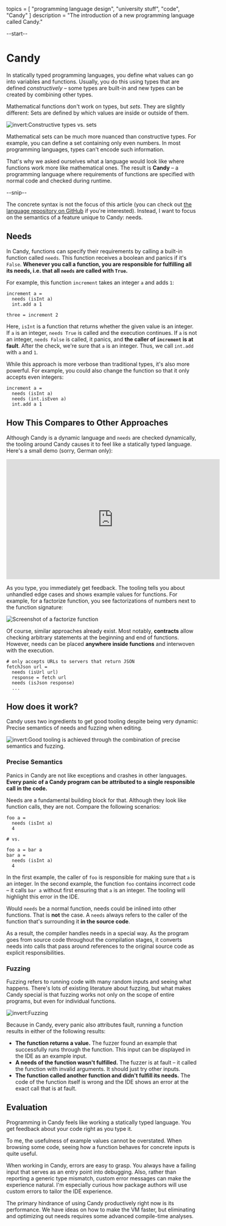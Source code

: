 topics = [ "programming language design", "university stuff", "code", "Candy" ]
description = "The introduction of a new programming language called Candy."

--start--

# Candy

In statically typed programming languages, you define what values can go into variables and functions.
Usually, you do this using types that are defined *constructively* – some types are built-in and new types can be created by combining other types.

Mathematical functions don't work on types, but *sets*.
They are slightly different: Sets are defined by which values are inside or outside of them.

![invert:Constructive types vs. sets](files/types-vs-sets.webp)

Mathematical sets can be much more nuanced than constructive types.
For example, you can define a set containing only even numbers.
In most programming languages, types can't encode such information.

That's why we asked ourselves what a language would look like where functions work more like mathematical ones.
The result is **Candy** – a programming language where requirements of functions are specified with normal code and checked during runtime.

--snip--

The concrete syntax is not the focus of this article (you can check out [the language repository on GitHub](https://github.com/candy-lang/candy) if you're interested).
Instead, I want to focus on the semantics of a feature unique to Candy: needs.

## Needs

In Candy, functions can specify their requirements by calling a built-in function called `needs`.
This function receives a boolean and panics if it's `False`.
**Whenever you call a function, you are responsible for fulfilling all its needs, i.e. that all `needs` are called with `True`.**

For example, this function `increment` takes an integer `a` and adds `1`:

```candy
increment a =
  needs (isInt a)
  int.add a 1

three = increment 2
```

Here, `isInt` is a function that returns whether the given value is an integer.
If `a` is an integer, `needs True` is called and the execution continues.
If `a` is not an integer, `needs False` is called, it panics, and **the caller of `increment` is at fault**.
After the check, we're sure that `a` is an integer.
Thus, we call `int.add` with `a` and `1`.

While this approach is more verbose than traditional types, it's also more powerful.
For example, you could also change the function so that it only accepts even integers:

```candy
increment a =
  needs (isInt a)
  needs (int.isEven a)
  int.add a 1
```

## How This Compares to Other Approaches

Although Candy is a dynamic language and `needs` are checked dynamically, the tooling around Candy causes it to feel like a statically typed language.
Here's a small demo (sorry, German only):

<center>
<iframe width="560" height="315" src="https://www.youtube-nocookie.com/embed/PpS8pinf-Yk" title="YouTube video player" frameborder="0" allow="accelerometer; autoplay; clipboard-write; encrypted-media; gyroscope; picture-in-picture; web-share" allowfullscreen></iframe>
</center>

As you type, you immediately get feedback.
The tooling tells you about unhandled edge cases and shows example values for functions.
For example, for a factorize function, you see factorizations of numbers next to the function signature:

![Screenshot of a factorize function](files/candy-factorize-hints.webp)

Of course, similar approaches already exist.
Most notably, **contracts** allow checking arbitrary statements at the beginning and end of functions.
However, needs can be placed **anywhere inside functions** and interwoven with the execution.

```candy
# only accepts URLs to servers that return JSON
fetchJson url =
  needs (isUrl url)
  response = fetch url
  needs (isJson response)
  ...
```

## How does it work?

Candy uses two ingredients to get good tooling despite being very dynamic:
Precise semantics of needs and fuzzing when editing.

![invert:Good tooling is achieved through the combination of precise semantics and fuzzing.](files/good-dynamic-tooling-venn-diagram.webp)

### Precise Semantics

Panics in Candy are not like exceptions and crashes in other languages.
**Every panic of a Candy program can be attributed to a single responsible call in the code.**

Needs are a fundamental building block for that.
Although they look like function calls, they are not.
Compare the following scenarios:

```candy
foo a =
  needs (isInt a)
  4

# vs.

foo a = bar a
bar a =
  needs (isInt a)
  4
```

In the first example, the caller of `foo` is responsible for making sure that `a` is an integer.
In the second example, the function `foo` contains incorrect code – it calls `bar a` without first ensuring that `a` is an integer.
The tooling will highlight this error in the IDE.

Would `needs` be a normal function, needs could be inlined into other functions.
That is **not** the case.
A `needs` always refers to the caller of the function that's surrounding it **in the source code**.

As a result, the compiler handles needs in a special way.
As the program goes from source code throughout the compilation stages, it converts needs into calls that pass around references to the original source code as explicit responsibilities.

### Fuzzing

Fuzzing refers to running code with many random inputs and seeing what happens.
There's lots of existing literature about fuzzing, but what makes Candy special is that fuzzing works not only on the scope of entire programs, but even for individual functions.

![invert:Fuzzing](files/fuzzing.webp)

Because in Candy, every panic also attributes fault, running a function results in either of the following results:

- **The function returns a value.**
  The fuzzer found an example that successfully runs through the function.
  This input can be displayed in the IDE as an example input.
- **A needs of the function wasn't fulfilled.**
  The fuzzer is at fault – it called the function with invalid arguments.
  It should just try other inputs.
- **The function called another function and didn't fulfill its needs.**
  The code of the function itself is wrong and the IDE shows an error at the exact call that is at fault.

## Evaluation

Programming in Candy feels like working a statically typed language.
You get feedback about your code right as you type it.

To me, the usefulness of example values cannot be overstated.
When browsing some code, seeing how a function behaves for concrete inputs is quite useful.

When working in Candy, errors are easy to grasp.
You always have a failing input that serves as an entry point into debugging.
Also, rather than reporting a generic type mismatch, custom error messages can make the experience natural.
I'm especially curious how package authors will use custom errors to tailor the IDE experience.

The primary hindrance of using Candy productively right now is its performance.
We have ideas on how to make the VM faster, but eliminating and optimizing out needs requires some advanced compile-time analyses.

